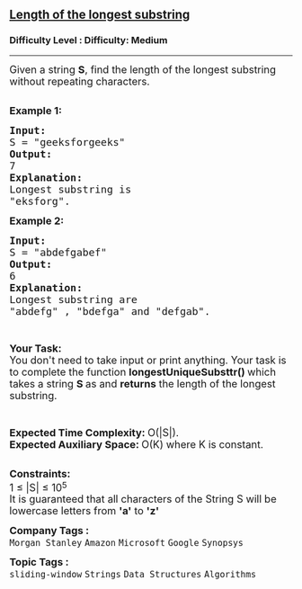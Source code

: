 <h2><a href="https://www.geeksforgeeks.org/problems/length-of-the-longest-substring3036/1?page=1&difficulty">Length of the longest substring</a></h2><h3>Difficulty Level : Difficulty: Medium</h3><hr><div class="problems_problem_content__Xm_eO"><p><span style="font-size: 18px;">Given a string <strong>S</strong>, find the length of the longest substring without repeating characters. </span></p>
<p><br><span style="font-size: 18px;"><strong>Example 1:</strong></span></p>
<pre><span style="font-size: 18px;"><strong>Input:
</strong>S = "geeksforgeeks"<strong>
Output:
</strong>7
<strong>Explanation:
</strong>Longest substring is
"eksforg".</span></pre>
<p><span style="font-size: 18px;"><strong>Example 2:</strong></span></p>
<pre><span style="font-size: 18px;"><strong>Input:
</strong>S = "abdefgabef"
<strong>Output:
</strong>6
<strong>Explanation:
</strong>Longest substring are
"abdefg" , "bdefga" and "defgab".</span></pre>
<p>&nbsp;</p>
<p><span style="font-size: 18px;"><strong>Your Task:</strong><br>You don't need to take input or print anything. Your task is to complete the function&nbsp;<strong>longestUniqueSubsttr()&nbsp;</strong>which takes a string <strong>S </strong>as&nbsp;and <strong>returns</strong> the length of the longest substring. </span></p>
<p>&nbsp;</p>
<p><span style="font-size: 18px;"><strong>Expected Time Complexity:&nbsp;</strong>O(|S|).<br><strong>Expected Auxiliary Space:&nbsp;</strong>O(K)&nbsp;where K is constant.</span></p>
<div><br><span style="font-size: 18px;"><strong>Constraints:</strong><br>1 ≤ |S| ≤ 10</span><sup><span style="font-size: 15px;">5</span></sup></div>
<div><span style="font-size: 18px;">It is guaranteed that all characters of the String S will be lowercase letters from <strong>'a'</strong> to <strong>'z'</strong></span></div></div><p><span style=font-size:18px><strong>Company Tags : </strong><br><code>Morgan Stanley</code>&nbsp;<code>Amazon</code>&nbsp;<code>Microsoft</code>&nbsp;<code>Google</code>&nbsp;<code>Synopsys</code>&nbsp;<br><p><span style=font-size:18px><strong>Topic Tags : </strong><br><code>sliding-window</code>&nbsp;<code>Strings</code>&nbsp;<code>Data Structures</code>&nbsp;<code>Algorithms</code>&nbsp;